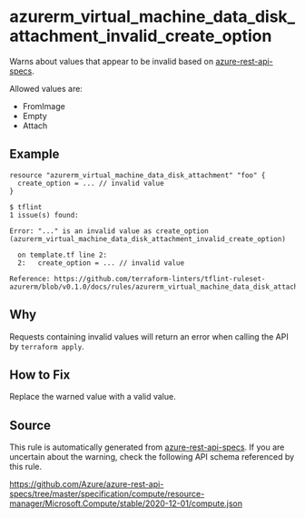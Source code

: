 <!--- This file generated by `tools/apispec-rule-gen/main.go`. DO NOT EDIT --->

# azurerm_virtual_machine_data_disk_attachment_invalid_create_option

Warns about values that appear to be invalid based on [azure-rest-api-specs](https://github.com/Azure/azure-rest-api-specs).

Allowed values are:
- FromImage
- Empty
- Attach

## Example

```hcl
resource "azurerm_virtual_machine_data_disk_attachment" "foo" {
  create_option = ... // invalid value
}
```

```
$ tflint
1 issue(s) found:

Error: "..." is an invalid value as create_option (azurerm_virtual_machine_data_disk_attachment_invalid_create_option)

  on template.tf line 2:
  2:   create_option = ... // invalid value

Reference: https://github.com/terraform-linters/tflint-ruleset-azurerm/blob/v0.1.0/docs/rules/azurerm_virtual_machine_data_disk_attachment_invalid_create_option.md

```

## Why

Requests containing invalid values will return an error when calling the API by `terraform apply`.

## How to Fix

Replace the warned value with a valid value.

## Source

This rule is automatically generated from [azure-rest-api-specs](https://github.com/Azure/azure-rest-api-specs). If you are uncertain about the warning, check the following API schema referenced by this rule.

https://github.com/Azure/azure-rest-api-specs/tree/master/specification/compute/resource-manager/Microsoft.Compute/stable/2020-12-01/compute.json
